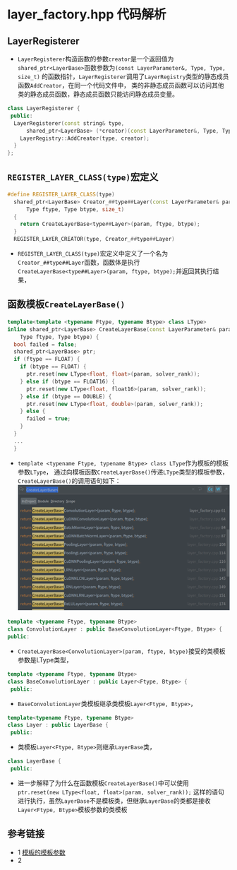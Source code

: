 # layer_factory.hpp 代码解析
##  LayerRegisterer
* `LayerRegisterer`构造函数的参数`creator`是一个返回值为`shared_ptr<LayerBase>`函数参数为`(const LayerParameter&, Type, Type, size_t)`
的函数指针，`LayerRegisterer`调用了`LayerRegistry`类型的静态成员函数`AddCreator`，在同一个代码文件中，
类的非静态成员函数可以访问其他类的静态成员函数，静态成员函数只能访问静态成员变量。
```c++
class LayerRegisterer {
 public:
  LayerRegisterer(const string& type,
      shared_ptr<LayerBase> (*creator)(const LayerParameter&, Type, Type, size_t)) {
    LayerRegistry::AddCreator(type, creator);
  }
};
```
## `REGISTER_LAYER_CLASS(type)`宏定义
```c++
#define REGISTER_LAYER_CLASS(type)                                             \
  shared_ptr<LayerBase> Creator_##type##Layer(const LayerParameter& param,     \
      Type ftype, Type btype, size_t)                                          \
  {                                                                            \
    return CreateLayerBase<type##Layer>(param, ftype, btype);                  \
  }                                                                            \
  REGISTER_LAYER_CREATOR(type, Creator_##type##Layer)
```
* `REGISTER_LAYER_CLASS(type)`宏定义中定义了一个名为`Creator_##type##Layer`函数，函数体是执行
  `CreateLayerBase<type##Layer>(param, ftype, btype);`并返回其执行结果，
  
## 函数模板`CreateLayerBase()`
```c++
template<template <typename Ftype, typename Btype> class LType>
inline shared_ptr<LayerBase> CreateLayerBase(const LayerParameter& param,
    Type ftype, Type btype) {
  bool failed = false;
  shared_ptr<LayerBase> ptr;
  if (ftype == FLOAT) {
    if (btype == FLOAT) {
      ptr.reset(new LType<float, float>(param, solver_rank));
    } else if (btype == FLOAT16) {
      ptr.reset(new LType<float, float16>(param, solver_rank));
    } else if (btype == DOUBLE) {
      ptr.reset(new LType<float, double>(param, solver_rank));
    } else {
      failed = true;
    }
  }
  ...
  }
```
* `template <typename Ftype, typename Btype> class LType`作为模板的模板参数`LType`，
  通过向模板函数`CreateLayerBase()`传递`LType`类型的模板参数，`CreateLayerBase()`的调用语句如下：
![](docs/CreateLayerBase.png)
```c++
template <typename Ftype, typename Btype>
class ConvolutionLayer : public BaseConvolutionLayer<Ftype, Btype> {
public:
```
* `CreateLayerBase<ConvolutionLayer>(param, ftype, btype)`接受的类模板参数是LType类型，
```c++
template <typename Ftype, typename Btype>
class BaseConvolutionLayer : public Layer<Ftype, Btype> {
 public:
```
* `BaseConvolutionLayer`类模板继承类模板`Layer<Ftype, Btype>`，
```c++
template<typename Ftype, typename Btype>
class Layer : public LayerBase {
 public:
```
* 类模板`Layer<Ftype, Btype>`则继承`LayerBase`类，
```c++
class LayerBase {
 public:
```
* 进一步解释了为什么在函数模板`CreateLayerBase()`中可以使用`ptr.reset(new LType<float, float>(param, solver_rank));`
这样的语句进行执行，虽然`LayerBase`不是模板类，但继承`LayerBase`的类都是接收`Layer<Ftype, Btype>`模板参数的类模板
  
## 参考链接
* 1 [模板的模板参数](https://www.jianshu.com/p/c94184e295d7)
* 2 []()